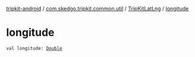 [tripkit-android](../../index.md) / [com.skedgo.tripkit.common.util](../index.md) / [TripKitLatLng](index.md) / [longitude](./longitude.md)

# longitude

`val longitude: `[`Double`](https://kotlinlang.org/api/latest/jvm/stdlib/kotlin/-double/index.html)